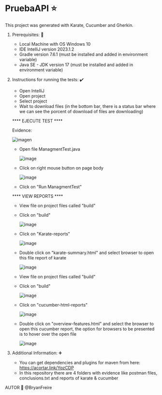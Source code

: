 # PruebaAPI ⭐
This project was generated with Karate, Cucumber and Gherkin.

1. Prerequisites: 📃
   -  Local Machine with OS Windows 10
   -  IDE IntelliJ version 2023.1.2
   -  Gradle version 7.6.1 (must be installed and added in environment variable)
   -  Java SE - JDK version 17 (must be installed and  added in environment variable)

3. Instructions for running the tests: ✔️
   - Open IntelliJ
   - Open project
   - Select project
   - Wait to download files (in the bottom bar, there is a status bar where we can see the porcent of download of files are downloading)
   
   **** EJECUTE TEST ****

     Evidence:
     
   
     ![imagen](https://github.com/user-attachments/assets/0899c216-92ef-45b1-8df4-d8e786c6c61c)

   - Open file ManagmentTest.java
  
     ![image](https://github.com/bryanalexfreire/PruebaE2EAPIS/assets/30132840/b550b3d5-7656-4b55-bdea-cca7009e005a)

   - Click on right mouse button on page body

     ![image](https://github.com/bryanalexfreire/PruebaE2EAPIS/assets/30132840/51628795-6a4f-4a05-a8eb-dd2731173486)

     
   - Click on "Run ManagmentTest"
   
   **** VIEW REPORTS ****
   
   - View file on project files called "build"
   - Click on "build"

     ![image](https://github.com/bryanalexfreire/PruebaE2EAPIS/assets/30132840/955254f4-e771-48f0-9883-6b3b21777002)

     
   - Click on "Karate-reports"

     ![image](https://github.com/bryanalexfreire/PruebaE2EAPIS/assets/30132840/5ff088bb-3f33-442e-818c-efdad22988f7)

   - Double click on "karate-summary.html" and select browser to open this file report of karate

     ![image](https://github.com/bryanalexfreire/PruebaE2EAPIS/assets/30132840/4cd2eb56-7de5-463a-aab0-b551c1c583ae)


   - View file on project files called "build"
   - Click on "build"
  
     ![image](https://github.com/bryanalexfreire/PruebaE2EAPIS/assets/30132840/955254f4-e771-48f0-9883-6b3b21777002)

   - Click on "cucumber-html-reports"
  
     ![image](https://github.com/bryanalexfreire/PruebaE2EAPIS/assets/30132840/362f64a3-a1d8-494d-8fcf-e0f51eb9bfe6)


   - Double click on "overview-features.html" and select the browser to open this cucumber report, the option for browsers to be presented is to hover over the open file

  
     ![image](https://github.com/bryanalexfreire/PruebaE2EAPIS/assets/30132840/2c45b3f5-c592-4a21-8570-ee6706b45de9)



5. Additional Information: ➕
   - You can get dependencies and plugins for maven from here: https://acortar.link/YqzCDP
   - In this repository there are 4 folders with evidence like postman files, conclusions.txt and reports of karate & cucumber

AUTOR 📍
@BryanFreire
